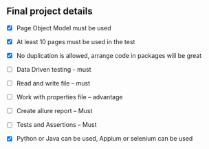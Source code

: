 ## Final project details

- [X] Page Object Model must be used

- [X] At least 10 pages must be used in the test

- [X] No duplication is allowed, arrange code in packages will be great

- [ ] Data Driven testing - must

- [ ] Read and write file – must

- [ ] Work with properties file – advantage

- [ ] Create allure report – Must

- [ ] Tests and Assertions – Must

- [X] Python or Java can be used, Appium or selenium can be used
